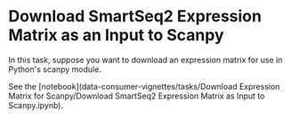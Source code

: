 # Download SmartSeq2 Expression Matrix as an Input to Scanpy

In this task, suppose you want to download an expression matrix for use in Python's scanpy module.

See the [notebook](data-consumer-vignettes/tasks/Download Expression Matrix for Scanpy/Download SmartSeq2 Expression Matrix as Input to Scanpy.ipynb).
